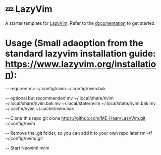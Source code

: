 # 💤 LazyVim

A starter template for [LazyVim](https://github.com/LazyVim/LazyVim).
Refer to the [documentation](https://lazyvim.github.io/installation) to get started.

# Usage (Small adaoption from the standard lazyvim installation guide: https://www.lazyvim.org/installation):

-- required
mv ~/.config/nvim ~/.config/nvim.bak

-- optional but recommended
mv ~/.local/share/nvim ~/.local/share/nvim.bak
mv ~/.local/state/nvim ~/.local/state/nvim.bak
mv ~/.cache/nvim ~/.cache/nvim.bak

-- Clone this repo
git clone https://github.com/ME-Haan/LazyVim.git ~/.config/nvim

-- Remove the .git folder, so you can add it to your own repo later
rm -rf ~/.config/nvim/.git

-- Start Neovim!
nvim
